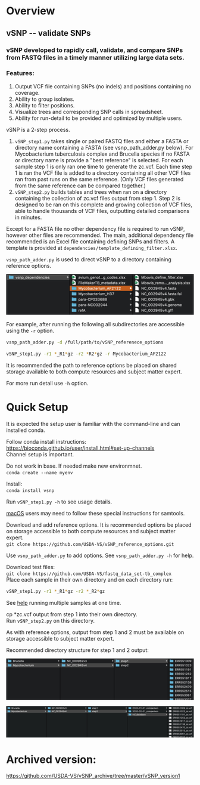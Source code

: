 # Overview

## vSNP -- validate SNPs

### vSNP developed to rapidly call, validate, and compare SNPs from FASTQ files in a timely manner utilizing large data sets.

### Features:
1. Output VCF file containing SNPs (no indels) and positions containing no coverage.
2. Ability to group isolates.
3. Ability to filter positions.
4. Visualize trees and corresponding SNP calls in spreadsheet.
5. Ability for run-detail to be provided and optimized by multiple users.

vSNP is a 2-step process.

1. `vSNP_step1.py` takes single or paired FASTQ files and either a FASTA or directory name containing a FASTA (see vsnp_path_adder.py below).  For Mycobacterium tuberculosis complex and Brucella species if no FASTA or directory name is provide a "best reference" is selected.  For each sample step 1 is only ran one time to generate the zc.vcf.  Each time step 1 is ran the VCF file is added to a directory containing all other VCF files ran from past runs on the same reference. (Only VCF files generated from the same reference can be compared together.)
2. `vSNP_step2.py` builds tables and trees when ran on a directory containing the collection of zc.vcf files output from step 1.  Step 2 is designed to be ran on this complete and growing collection of VCF files, able to handle thousands of VCF files, outputting detailed comparisons in minutes.

Except for a FASTA file no other dependency file is required to run vSNP, however other files are recommended.  The main, additional dependency file recommended is an Excel file containing defining SNPs and filters.  A template is provided at `dependencies/template_defining_filter.xlsx`.

`vsnp_path_adder.py` is used to direct vSNP to a directory containing reference options.

![](./dependencies/directory_screen_shot.png)

For example, after running the following all subdirectories are accessible using the `-r` option.  

```bash
vsnp_path_adder.py -d /full/path/to/vSNP_referenece_options
```

```bash
vSNP_step1.py -r1 *_R1*gz -r2 *R2*gz -r Mycobacterium_AF2122
```

It is recommended the path to reference options be placed on shared storage available to both compute resources and subject matter expert.

For more run detail use `-h` option.

# Quick Setup

It is expected the setup user is familiar with the command-line and can installed conda.

Follow conda install instructions:<br>
https://bioconda.github.io/user/install.html#set-up-channels<br>
Channel setup is important.<br>

Do not work in base.  If needed make new environmnet.<br>
`conda create --name myenv`

Install:<br>
`conda install vsnp`

Run `vSNP_step1.py -h` to see usage details.

[macOS](./docs/macOS_special_instructions.md) users may need to follow these special instructions for samtools.

Download and add reference options.  It is recommended options be placed on storage accessible to both compute resources and subject matter expert.<br>
`git clone https://github.com/USDA-VS/vSNP_reference_options.git`

Use `vsnp_path_adder.py` to add options.  See `vsnp_path_adder.py -h` for help.

Download test files:<br>
`git clone https://github.com/USDA-VS/fastq_data_set-tb_complex`<br>
Place each sample in their own directory and on each directory run:

```bash
vSNP_step1.py -r1 *_R1*gz -r2 *_R2*gz
```

See [help](./docs/run_guidance.md) running multiple samples at one time.

cp *zc.vcf output from step 1 into their own directory.<br>
Run `vSNP_step2.py` on this directory.

As with reference options, output from step 1 and 2 must be available on storage accessible to subject matter expert.

Recommended directory structure for step 1 and 2 output:

![](./dependencies/step1_screenshot.png)

![](./dependencies/step2_screenshot.png)

# Archived version:
https://github.com/USDA-VS/vSNP_archive/tree/master/vSNP_version1